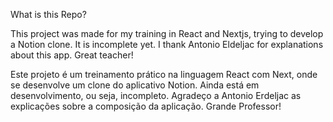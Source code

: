What is this Repo?

This project was made for my training in React and Nextjs, trying to develop a Notion clone.
It is incomplete yet.
I thank Antonio Eldeljac for explanations about this app. Great teacher!


Este projeto é um treinamento prático na linguagem React com Next, onde se desenvolve um clone do aplicativo Notion. 
Ainda está em desenvolvimento, ou seja, incompleto.
Agradeço a Antonio Erdeljac as explicações sobre a composição da aplicação. Grande Professor!

